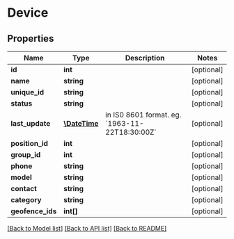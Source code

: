 # Device

## Properties
Name | Type | Description | Notes
------------ | ------------- | ------------- | -------------
**id** | **int** |  | [optional] 
**name** | **string** |  | [optional] 
**unique_id** | **string** |  | [optional] 
**status** | **string** |  | [optional] 
**last_update** | [**\DateTime**](\DateTime.md) | in IS0 8601 format. eg. &#x60;1963-11-22T18:30:00Z&#x60; | [optional] 
**position_id** | **int** |  | [optional] 
**group_id** | **int** |  | [optional] 
**phone** | **string** |  | [optional] 
**model** | **string** |  | [optional] 
**contact** | **string** |  | [optional] 
**category** | **string** |  | [optional] 
**geofence_ids** | **int[]** |  | [optional] 

[[Back to Model list]](../README.md#documentation-for-models) [[Back to API list]](../README.md#documentation-for-api-endpoints) [[Back to README]](../README.md)


